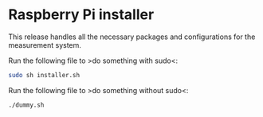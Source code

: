 # Raspberry Pi installer
This release handles all the necessary packages and configurations for the measurement system.

Run the following file to >do something with sudo<:
```sh
sudo sh installer.sh
```

Run the following file to >do something without sudo<:
```sh
./dummy.sh
```
